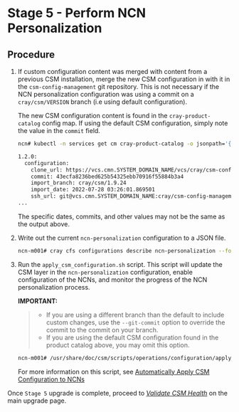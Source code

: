 # Stage 5 - Perform NCN Personalization

## Procedure

1. If custom configuration content was merged with content from a previous CSM
   installation, merge the new CSM configuration in with it in the `csm-config-management`
   git repository. This is not necessary if the NCN personalization configuration
   was using a commit on a `cray/csm/VERSION` branch (i.e using default
   configuration).

   The new CSM configuration content is found in the `cray-product-catalog`
   config map. If using the default CSM configuration, simply note the value in
   the `commit` field.

   ```bash
   ncn# kubectl -n services get cm cray-product-catalog -o jsonpath='{.data.csm}'

   1.2.0:
     configuration:
       clone_url: https://vcs.cmn.SYSTEM_DOMAIN_NAME/vcs/cray/csm-config-management.git
       commit: 43ecfa8236bed625b54325ebb70916f55884b3a4
       import_branch: cray/csm/1.9.24
       import_date: 2022-07-28 03:26:01.869501
       ssh_url: git@vcs.cmn.SYSTEM_DOMAIN_NAME:cray/csm-config-management.git
   ...
   ```

   The specific dates, commits, and other values may not be the same as the output above.

1. Write out the current `ncn-personalization` configuration to a JSON file.

   ```bash
   ncn-m001# cray cfs configurations describe ncn-personalization --format json > ncn-personalization.json
   ```

1. Run the `apply_csm_configuration.sh` script. This script will update the CSM
   layer in the `ncn-personalization` configuration, enable configuration of
   the NCNs, and monitor the progress of the NCN personalization process.

   **IMPORTANT:**

   > * If you are using a different branch than the default to include custom
       changes, use the `--git-commit` option to override the commit to the
       commit on your branch.
   > * If you are using the default CSM configuration found in the product
       catalog above, you may omit this option.

   ```bash
   ncn-m001# /usr/share/doc/csm/scripts/operations/configuration/apply_csm_configuration.sh [--git-commit COMMIT]
   ```

   For more information on this script, see [Automatically Apply CSM Configuration to NCNs](../../operations/CSM_product_management/Configure_Non-Compute_Nodes_with_CFS.md#automatically-apply-csm-configuration-to-ncns)

Once `Stage 5` upgrade is complete, proceed to [*Validate CSM Health*](../index.md#validate_csm_health) on the main upgrade page.

